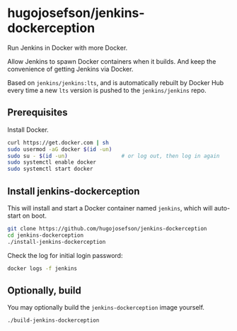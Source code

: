 # hugojosefson/jenkins-dockerception

Run Jenkins in Docker with more Docker.

Allow Jenkins to spawn Docker containers when it builds. And keep the
convenience of getting Jenkins via Docker.

Based on `jenkins/jenkins:lts`, and is automatically rebuilt by Docker
Hub every time a new `lts` version is pushed to the `jenkins/jenkins`
repo.

## Prerequisites

Install Docker.

```bash
curl https://get.docker.com | sh
sudo usermod -aG docker $(id -un)
sudo su - $(id -un)                 # or log out, then log in again
sudo systemctl enable docker
sudo systemctl start docker
```

## Install jenkins-dockerception

This will install and start a Docker container named `jenkins`, which will
auto-start on boot.

```bash
git clone https://github.com/hugojosefson/jenkins-dockerception
cd jenkins-dockerception
./install-jenkins-dockerception
```

Check the log for initial login password:

```bash
docker logs -f jenkins
```

## Optionally, build

You may optionally build the `jenkins-dockerception` image yourself.

```bash
./build-jenkins-dockerception
```
